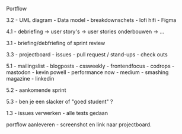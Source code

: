 Portflow

3.2 - UML diagram - Data model - breakdownschets - lofi  hifi - Figma

4.1 - debriefing -> user story's -> user stories onderbouwen -> ...

3.1 - briefing/debfriefing of sprint review

3.3 - projectboard - issues - pull request / stand-ups - check outs

5.1 - mailingslist - blogposts - cssweekly - frontendfocus - codrops - mastodon - kevin powell - performance now - medium - smashing magazine - linkedin 

5.2 - aankomende sprint

5.3 - ben je een slacker of "goed student" ?

1.3 - issues verwerken - alle tests gedaan

portflow aanleveren - screenshot en link naar projectboard. 




